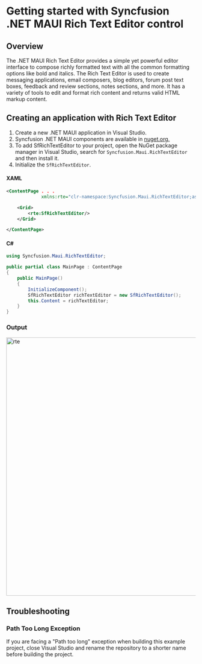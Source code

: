# Getting started with Syncfusion .NET MAUI Rich Text Editor control

## Overview
The .NET MAUI Rich Text Editor provides a simple yet powerful editor interface to compose richly formatted text with all the common formatting options like bold and italics. The Rich Text Editor is used to create messaging applications, email composers, blog editors, forum post text boxes, feedback and review sections, notes sections, and more. It has a variety of tools to edit and format rich content and returns valid HTML markup content.

## Creating an application with Rich Text Editor
1. Create a new .NET MAUI application in Visual Studio.
2. Syncfusion .NET MAUI components are available in [nuget.org.](https://www.nuget.org/)
3. To add SfRichTextEditor to your project, open the NuGet package manager in Visual Studio, search for `Syncfusion.Maui.RichTextEditor` and then install it.
4. Initialize the `SfRichTextEditor`.

#### XAML

```xml
<ContentPage . . .
             xmlns:rte="clr-namespace:Syncfusion.Maui.RichTextEditor;assembly=Syncfusion.Maui.RichTextEditor">

    <Grid>
        <rte:SfRichTextEditor/>
    </Grid>

</ContentPage>
```

#### C#

```C#
using Syncfusion.Maui.RichTextEditor;

public partial class MainPage : ContentPage
{
    public MainPage()
    {
        InitializeComponent();
        SfRichTextEditor richTextEditor = new SfRichTextEditor();
        this.Content = richTextEditor;
    }
}
```

### Output
<img width="1418" height="685" alt="rte" src="https://github.com/user-attachments/assets/10b43279-9686-4b16-a5c9-45869357923a" />

## Troubleshooting

### Path Too Long Exception

If you are facing a "Path too long" exception when building this example project, close Visual Studio and rename the repository to a shorter name before building the project.


